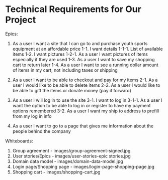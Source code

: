 # Technical Requirements for Our Project

Epics:

  1.  As a user I want a site that I can go to and purchase youth sports equipment at an affordable price
    1-1.  I want details
      1-1-1.  List of available items
    1-2.  I want pictures
      1-2-1.  As a user I want pictures of items especially if they are used
    1-3.  As a user I want to save my shopping cart to return later
    1-4.  As a user I want to see a running dollar amount of items in my cart, not including taxes or shipping
    
  2. As a user I want to be able to checkout and pay for my items
    2-1.  As a user I would like to be able to delete items
    2-2.  As a user I would like to be able to gift the items or donate money (pay it forward)
    
  3.  As a user I will log in to use the site
    3-1.  I want to log in
      3-1-1.  As a user I want the option to be able to log in or register to have my payment options remembered
    3-2.  As a user I want my ship to address to prefill from my log in info 
  
  4.  As a user I want to go to a page that gives me information about the people behind the company
  
  Whiteboards:
  
  1.  Group agreement - images/group-agreement-signed.jpg
  2.  User stories/Epics - images/user-stories-epic stories.jpg
  3.  Domain data model - images/domain-data-model.jpg
  4.  Login page/Shopping page - images/login-page-shopping-page.jpg
  5.  Shopping cart - images/shopping-cart.jpg
  
     
  
